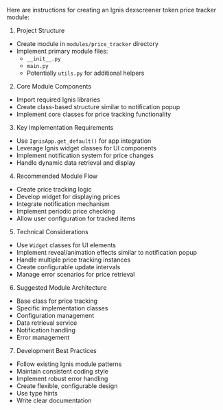 Here are instructions for creating an Ignis dexscreener token price tracker module:

1. Project Structure
- Create module in `modules/price_tracker` directory
- Implement primary module files:
  - `__init__.py`
  - `main.py`
  - Potentially `utils.py` for additional helpers

2. Core Module Components
- Import required Ignis libraries
- Create class-based structure similar to notification popup
- Implement core classes for price tracking functionality

3. Key Implementation Requirements
- Use `IgnisApp.get_default()` for app integration
- Leverage Ignis widget classes for UI components
- Implement notification system for price changes
- Handle dynamic data retrieval and display

4. Recommended Module Flow
- Create price tracking logic
- Develop widget for displaying prices
- Integrate notification mechanism
- Implement periodic price checking
- Allow user configuration for tracked items

5. Technical Considerations
- Use `Widget` classes for UI elements
- Implement reveal/animation effects similar to notification popup
- Handle multiple price tracking instances
- Create configurable update intervals
- Manage error scenarios for price retrieval

6. Suggested Module Architecture
- Base class for price tracking
- Specific implementation classes
- Configuration management
- Data retrieval service
- Notification handling
- Error management

7. Development Best Practices
- Follow existing Ignis module patterns
- Maintain consistent coding style
- Implement robust error handling
- Create flexible, configurable design
- Use type hints
- Write clear documentation